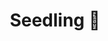 ---
title: "Seedling 🌱"
description: "Seedlings are ideas I've just started that are rough, unrefined, and need some time to grow."
---
